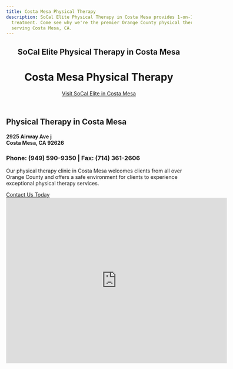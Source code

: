 ```yaml
---
title: Costa Mesa Physical Therapy
description: SoCal Elite Physical Therapy in Costa Mesa provides 1-on-1 physical therapy
  treatment. Come see why we're the premier Orange County physical therapy clinic
  serving Costa Mesa, CA.
---
```


<!-- Costa Mesa Location Page -->
  <!-- Header -->
  <header id="costa mesa">
    <div class="container">
      <div class="intro-text">
        <div><h2 class="intro-lead-in">SoCal Elite Physical Therapy in Costa Mesa</h2></div>
        <div><h1 class="intro-heading">Costa Mesa Physical Therapy</h1></div>
        <a href="#location-content" class="page-scroll btn btn-xl">Visit SoCal Elite in Costa Mesa</a>
      </div>
    </div>
  </header>
  <section id="location-content">
    <div class="container">
      <div class="row">
        <div class="col-lg-6">
          <h2 class="section-heading">Physical Therapy in Costa Mesa</h2>
          <h4 class="subheading">2925 Airway Ave j<br> Costa Mesa, CA 92626</h4>
          <h3 class="section-subheading text-muted locations">Phone: (949) 590-9350 | Fax: (714) 361-2606</h3>
          <p class="text-muted">Our physical therapy clinic in Costa Mesa welcomes clients from all over Orange County and offers a safe environment for clients to experience exceptional physical therapy services.</p>
          <a href="#contact" class="page-scroll btn btn-xl" id="location-contact-btn">Contact Us Today</a>
        </div>
        <div class="col-lg-6">
          <iframe src="https://www.google.com/maps/embed?pb=!1m14!1m8!1m3!1d13282.262678180403!2d-117.8779324!3d33.6684142!3m2!1i1024!2i768!4f13.1!3m3!1m2!1s0x0%3A0xe697b48d5b43c3fb!2sInnovative%20Results!5e0!3m2!1sen!2sus!4v1598291561025!5m2!1sen!2sus" width="600" height="450" frameborder="0" style="border:0;" allowfullscreen="" aria-hidden="false" tabindex="0"></iframe>
        </div>
      </div>
    </div>
  </section>
